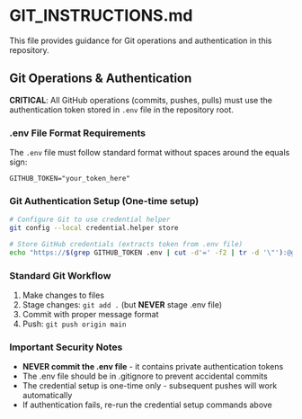 # GIT_INSTRUCTIONS.md

This file provides guidance for Git operations and authentication in this repository.

## Git Operations & Authentication

**CRITICAL**: All GitHub operations (commits, pushes, pulls) must use the authentication token stored in `.env` file in the repository root.

### .env File Format Requirements
The `.env` file must follow standard format without spaces around the equals sign:
```
GITHUB_TOKEN="your_token_here"
```

### Git Authentication Setup (One-time setup)
```bash
# Configure Git to use credential helper
git config --local credential.helper store

# Store GitHub credentials (extracts token from .env file)
echo "https://$(grep GITHUB_TOKEN .env | cut -d'=' -f2 | tr -d '\"'):@github.com" > ~/.git-credentials
```

### Standard Git Workflow
1. Make changes to files
2. Stage changes: `git add .` (but **NEVER** stage .env file)
3. Commit with proper message format
4. Push: `git push origin main`

### Important Security Notes
- **NEVER commit the .env file** - it contains private authentication tokens
- The .env file should be in .gitignore to prevent accidental commits
- The credential setup is one-time only - subsequent pushes will work automatically
- If authentication fails, re-run the credential setup commands above